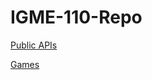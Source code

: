 # IGME-110-Repo

[Public APIs](https://github.com/public-api-lists/public-api-lists)

[Games](https://github.com/leereilly/games)
